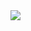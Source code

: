 <img src="https://capsule-render.vercel.app/api?type=waving&color=auto&height=300&section=header&text=just%20Do%20It!!&fontSize=49" />

